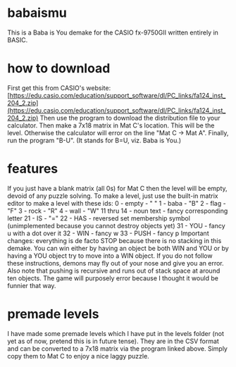 # babaismu
This is a Baba is You demake for the CASIO fx-9750GII written entirely in BASIC.

# how to download
First get this from CASIO's website: [https://edu.casio.com/education/support_software/dl/PC_links/fa124_inst_204_2.zip](https://edu.casio.com/education/support_software/dl/PC_links/fa124_inst_204_2.zip)
Then use the program to download the distribution file to your calculator.
Then make a 7x18 matrix in Mat C's location. This will be the level. Otherwise the calculator will error on the line "Mat C -> Mat A".
Finally, run the program "B-U". (It stands for B=U, viz. Baba is You.)

# features
If you just have a blank matrix (all 0s) for Mat C then the level will be empty, devoid of any puzzle solving. To make a level, just use the built-in matrix editor to make a level with these ids:
0 - empty - " "
1 - baba - "B"
2 - flag - "F"
3 - rock - "R"
4 - wall - "W"
11 thru 14 - noun text - fancy corresponding letter
21 - IS - "="
22 - HAS - reversed set membership symbol (unimplemented because you cannot destroy objects yet)
31 - YOU - fancy u with a dot over it
32 - WIN - fancy w
33 - PUSH - fancy p
Important changes: everything is de facto STOP because there is no stacking in this demake. You can win either by having an object be both WIN and YOU or by having a YOU object try to move into a WIN object. If you do not follow these instructions, demons may fly out of your nose and give you an error.
Also note that pushing is recursive and runs out of stack space at around ten objects. The game will purposely error because I thought it would be funnier that way.

# premade levels
I have made some premade levels which I have put in the levels folder (not yet as of now, pretend this is in future tense). They are in the CSV format and can be converted to a 7x18 matrix via the program linked above. Simply copy them to Mat C to enjoy a nice laggy puzzle.
